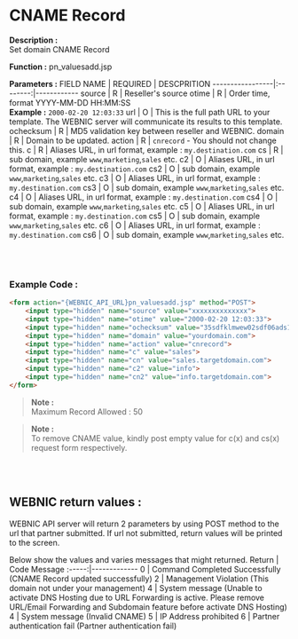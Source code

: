 # CNAME Record

**Description :** <br> 
Set domain CNAME Record

**Function :** pn_valuesadd.jsp

**Parameters :** 
FIELD NAME | REQUIRED | DESCPRITION
-----------------|:--------:|------------
source | R | Reseller's source
otime | R | Order time, format YYYY-MM-DD HH:MM:SS <br> **Example :** `2000-02-20 12:03:33`
url | O | This is the full path URL to your template. The WEBNIC server will communicate its results to this template.
ochecksum | R | MD5 validation key between reseller and WEBNIC.
domain | R | Domain to be updated.
action | R | `cnrecord` - You should not change this.
c | R | Aliases URL, in url format, example : `my.destination.com`
cs | R | sub domain, example `www`,`marketing`,`sales` etc.
c2 | O | Aliases URL, in url format, example : `my.destination.com`
cs2 | O | sub domain, example `www`,`marketing`,`sales` etc.
c3 | O | Aliases URL, in url format, example : `my.destination.com`
cs3 | O | sub domain, example `www`,`marketing`,`sales` etc.
c4 | O | Aliases URL, in url format, example : `my.destination.com`
cs4 | O | sub domain, example `www`,`marketing`,`sales` etc.
c5 | O | Aliases URL, in url format, example : `my.destination.com`
cs5 | O | sub domain, example `www`,`marketing`,`sales` etc.
c6 | O | Aliases URL, in url format, example : `my.destination.com`
cs6 | O | sub domain, example `www`,`marketing`,`sales` etc.

<br><br>

### Example Code :

```HTML
<form action="{WEBNIC_API_URL}pn_valuesadd.jsp" method="POST"> 
    <input type="hidden" name="source" value="xxxxxxxxxxxxxx"> 
    <input type="hidden" name="otime" value="2000-02-20 12:03:33"> 
    <input type="hidden" name="ochecksum" value="35sdfklmwew02sdf06ads1asd3"> 
    <input type="hidden" name="domain" value="yourdomain.com">
    <input type="hidden" name="action" value="cnrecord">
    <input type="hidden" name="c" value="sales">
    <input type="hidden" name="cn" value="sales.targetdomain.com">
    <input type="hidden" name="c2" value="info">
    <input type="hidden" name="cn2" value="info.targetdomain.com">
</form>
```
>**Note :** <br>
>Maximum Record Allowed : 50

>**Note :** <br> 
>To remove CNAME value, kindly post empty value for c(x) and cs(x) request form respectively.

<br>



<br>

WEBNIC return values :
-----
WEBNIC API server will return 2 parameters by using POST method to the url that partner submitted. If url not submitted, return values will be printed to the screen.

Below show the values and varies messages that might returned.
Return | Code Message
:-----:|-------------
0 | Command Completed Successfully (CNAME Record updated successfully)
2 | Management Violation (This domain not under your management)
4 | System message (Unable to activate DNS Hosting due to URL Forwarding is active. Please remove URL/Email Forwarding and Subdomain feature before activate DNS Hosting)
4 | System message (Invalid CNAME)
5 | IP Address prohibited
6 | Partner authentication fail (Partner authentication fail)